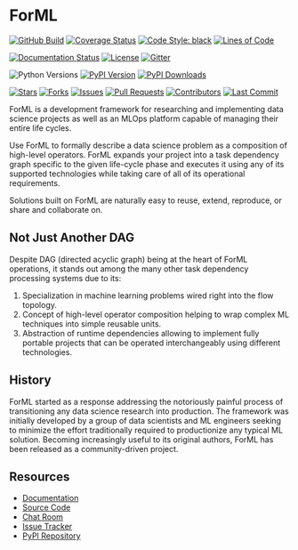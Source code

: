 <!--
 Licensed to the Apache Software Foundation (ASF) under one
 or more contributor license agreements.  See the NOTICE file
 distributed with this work for additional information
 regarding copyright ownership.  The ASF licenses this file
 to you under the Apache License, Version 2.0 (the
 "License"); you may not use this file except in compliance
 with the License.  You may obtain a copy of the License at

   http://www.apache.org/licenses/LICENSE-2.0

 Unless required by applicable law or agreed to in writing,
 software distributed under the License is distributed on an
 "AS IS" BASIS, WITHOUT WARRANTIES OR CONDITIONS OF ANY
 KIND, either express or implied.  See the License for the
 specific language governing permissions and limitations
 under the License.
-->

ForML
=====

[![GitHub Build](https://img.shields.io/github/actions/workflow/status/formlio/forml/ci.yml?branch=main)](https://github.com/formlio/forml/actions/)
[![Coverage Status](https://img.shields.io/codecov/c/github/formlio/forml/main)](https://app.codecov.io/github/formlio/forml/tree/main)
[![Code Style: black](https://img.shields.io/badge/code%20style-black-000000)](https://github.com/psf/black)
[![Lines of Code](https://img.shields.io/tokei/lines/github/formlio/forml)](https://github.com/formlio/forml)

[![Documentation Status](https://readthedocs.org/projects/forml/badge/?version=latest)](https://docs.forml.io/en/latest/)
[![License](https://img.shields.io/pypi/l/forml)](http://www.apache.org/licenses/LICENSE-2.0.txt)
[![Gitter](https://img.shields.io/gitter/room/formlio/community)](https://app.gitter.im/#/room/#formlio_community:gitter.im)

![Python Versions](https://img.shields.io/pypi/pyversions/forml)
[![PyPI Version](https://img.shields.io/pypi/v/forml)](https://pypi.org/project/forml/)
[![PyPI Downloads](https://img.shields.io/pypi/dm/forml)](https://pypi.org/project/forml/)

[![Stars](https://img.shields.io/github/stars/formlio/forml)](https://github.com/formlio/forml/stargazers)
[![Forks](https://img.shields.io/github/forks/formlio/forml)](https://github.com/formlio/forml/fork)
[![Issues](https://img.shields.io/github/issues/formlio/forml)](https://github.com/formlio/forml/issues)
[![Pull Requests](https://img.shields.io/github/issues-pr/formlio/forml)](https://github.com/formlio/forml/pulls)
[![Contributors](https://img.shields.io/github/contributors/formlio/forml)](https://github.com/formlio/forml/graphs/contributors)
[![Last Commit](https://img.shields.io/github/last-commit/formlio/forml)](https://github.com/formlio/forml/commits/main)

ForML is a development framework for researching and implementing data science projects as well
as an MLOps platform capable of managing their entire life cycles.

Use ForML to formally describe a data science problem as a composition of high-level operators.
ForML expands your project into a task dependency graph specific to the given life-cycle phase and
executes it using any of its supported technologies while taking care of all of its operational
requirements.

Solutions built on ForML are naturally easy to reuse, extend, reproduce, or share and
collaborate on.


Not Just Another DAG
--------------------

Despite DAG (directed acyclic graph) being at the heart of ForML operations, it stands out among
the many other task dependency processing systems due to its:

1. Specialization in machine learning problems wired right into the flow topology.
2. Concept of high-level operator composition helping to wrap complex ML techniques into simple
   reusable units.
3. Abstraction of runtime dependencies allowing to implement fully portable projects that can be
   operated interchangeably using different technologies.


History
-------

ForML started as a response addressing the notoriously painful process of transitioning any
data science research into production. The framework was initially developed by a group of
data scientists and ML engineers seeking to minimize the effort traditionally required to
productionize any typical ML solution. Becoming increasingly useful to its original authors,
ForML has been released as a community-driven project.


Resources
---------

* [Documentation](https://docs.forml.io/en/latest/)
* [Source Code](https://github.com/formlio/forml/)
* [Chat Room](https://app.gitter.im/#/room/#formlio_community:gitter.im)
* [Issue Tracker](https://github.com/formlio/forml/issues/)
* [PyPI Repository](https://pypi.org/project/forml/)
